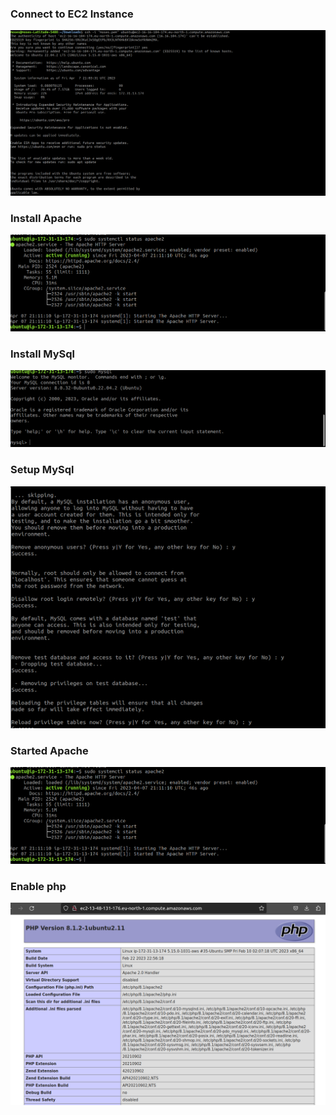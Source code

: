 ### Connect to EC2 Instance
![](images/project1/ec2_connect.png)


### Install Apache
![](images/project1/started_apache.png)


### Install MySql
![](images/project1/install_mysql.png)

### Setup MySql
![](images/project1/setup_mysql.png)

### Started Apache
![](images/project1/started_apache.png)

### Enable php
![](images/project1/enable_php.png)